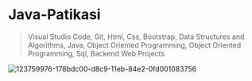 # Java-Patikasi

> Visual Studio Code, Git, Html, Css, Bootstrap, Data Structures and Algorithms, Java, Object Oriented Programming, Object Oriented Programming, Sql, Backend Web Projects


![123759976-178bdc00-d8c9-11eb-84e2-0fd001083756](https://user-images.githubusercontent.com/35347777/138553595-2e57e14d-e591-470c-9bc3-e470cd16a447.png)
